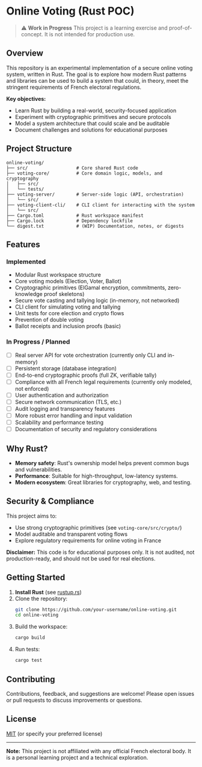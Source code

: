 # Online Voting (Rust POC)

> ⚠️ **Work in Progress**
> This project is a learning exercise and proof-of-concept. It is not intended for production use.

## Overview

This repository is an experimental implementation of a secure online voting system, written in Rust. The goal is to explore how modern Rust patterns and libraries can be used to build a system that could, in theory, meet the stringent requirements of French electoral regulations.

**Key objectives:**
- Learn Rust by building a real-world, security-focused application
- Experiment with cryptographic primitives and secure protocols
- Model a system architecture that could scale and be auditable
- Document challenges and solutions for educational purposes

## Project Structure

```
online-voting/
├── src/                  # Core shared Rust code
├── voting-core/          # Core domain logic, models, and cryptography
│   ├── src/
│   └── tests/
├── voting-server/        # Server-side logic (API, orchestration)
│   └── src/
├── voting-client-cli/    # CLI client for interacting with the system
│   └── src/
├── Cargo.toml            # Rust workspace manifest
├── Cargo.lock            # Dependency lockfile
└── digest.txt            # (WIP) Documentation, notes, or digests
```

## Features

### Implemented
- Modular Rust workspace structure
- Core voting models (Election, Voter, Ballot)
- Cryptographic primitives (ElGamal encryption, commitments, zero-knowledge proof skeletons)
- Secure vote casting and tallying logic (in-memory, not networked)
- CLI client for simulating voting and tallying
- Unit tests for core election and crypto flows
- Prevention of double voting
- Ballot receipts and inclusion proofs (basic)

### In Progress / Planned
- [ ] Real server API for vote orchestration (currently only CLI and in-memory)
- [ ] Persistent storage (database integration)
- [ ] End-to-end cryptographic proofs (full ZK, verifiable tally)
- [ ] Compliance with all French legal requirements (currently only modeled, not enforced)
- [ ] User authentication and authorization
- [ ] Secure network communication (TLS, etc.)
- [ ] Audit logging and transparency features
- [ ] More robust error handling and input validation
- [ ] Scalability and performance testing
- [ ] Documentation of security and regulatory considerations

## Why Rust?

- **Memory safety**: Rust's ownership model helps prevent common bugs and vulnerabilities.
- **Performance**: Suitable for high-throughput, low-latency systems.
- **Modern ecosystem**: Great libraries for cryptography, web, and testing.

## Security & Compliance

This project aims to:
- Use strong cryptographic primitives (see `voting-core/src/crypto/`)
- Model auditable and transparent voting flows
- Explore regulatory requirements for online voting in France

**Disclaimer:**
This code is for educational purposes only. It is not audited, not production-ready, and should not be used for real elections.

## Getting Started

1. **Install Rust** (see [rustup.rs](https://rustup.rs/))
2. Clone the repository:
   ```sh
   git clone https://github.com/your-username/online-voting.git
   cd online-voting
   ```
3. Build the workspace:
   ```sh
   cargo build
   ```
4. Run tests:
   ```sh
   cargo test
   ```

## Contributing

Contributions, feedback, and suggestions are welcome!
Please open issues or pull requests to discuss improvements or questions.

## License

[MIT](LICENSE) (or specify your preferred license)

---

**Note:**
This project is not affiliated with any official French electoral body.
It is a personal learning project and a technical exploration.
